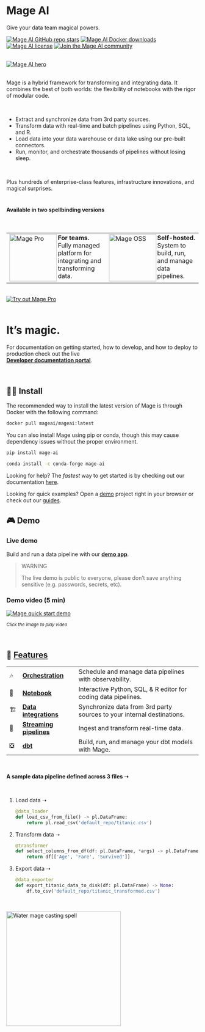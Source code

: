 <div align="left">
  <h1>Mage AI</h1>

  <p>Give your data team magical powers.</p>

<a href="https://mage.ai"><img alt="Mage AI GitHub repo stars" src="https://img.shields.io/github/stars/mage-ai/mage-ai?style=for-the-badge&logo=github&labelColor=000000&logoColor=FFFFFF&label=stars&color=0500ff" /></a>
<a href="https://hub.docker.com/r/mageai/mageai"><img alt="Mage AI Docker downloads" src="https://img.shields.io/docker/pulls/mageai/mageai?style=for-the-badge&logo=docker&labelColor=000000&logoColor=FFFFFF&label=pulls&color=6A35FF" /></a>
<a href="https://github.com/mage-ai/mage-ai/blob/master/LICENSE"><img alt="Mage AI license" src="https://img.shields.io/github/license/mage-ai/mage-ai?style=for-the-badge&logo=codeigniter&labelColor=000000&logoColor=FFFFFF&label=license&color=FFCC19" /></a>
<a href="https://www.mage.ai/chat"><img alt="Join the Mage AI community" src="https://img.shields.io/badge/Join%20the%20community-black.svg?style=for-the-badge&logo=lightning&labelColor=000000&logoColor=FFFFFF&label=&color=DD55FF&logoWidth=20" /></a>

</div>

<br />

<a href="https://cloud.mage.ai/sign-up">
  <picture>
    <source media="(prefers-color-scheme: dark)" srcset="https://mage-ai.github.io/assets/oss/hero.png">
    <img alt="Mage AI hero" src="https://mage-ai.github.io/assets/oss/hero.png" />
  </picture>
</a>

<br />
<br />

Mage is a hybrid framework for transforming and integrating data. It combines the best of both worlds: the flexibility of notebooks with the rigor of modular code.

<br />

- Extract and synchronize data from 3rd party sources.
- Transform data with real-time and batch pipelines using Python, SQL, and R.
- Load data into your data warehouse or data lake using our pre-built connectors.
- Run, monitor, and orchestrate thousands of pipelines without losing sleep.

<br />

Plus hundreds of enterprise-class features, infrastructure innovations, and magical surprises.

<h1></h1>

#### Available in two spellbinding versions

<br />

<table style="width: 100%; border: none;" cellspacing="0" cellpadding="0" border="0">
  <tr>
    <td rowspan="2">
      <a href="https://cloud.mage.ai/sign-up">
        <img alt="Mage Pro" width="124" align="left" src="https://mage-ai.github.io/assets/oss/card-pro.png" />
      </a>
      <b>For teams.</b> Fully managed platform
      for integrating and transforming data.
    </td>
    <td rowspan="2">
      <a href="https://github.com/mage-ai/mage-ai?tab=readme-ov-file#its-magic">
        <img alt="Mage OSS" width="124" align="left" src="https://mage-ai.github.io/assets/oss/card-oss.png" />
      </a>
      <b>Self-hosted.</b> System to build, run, and
      manage data pipelines.
    </td>
  </tr>
</table>

<br />

<a href="https://cloud.mage.ai/sign-up">
  <img alt="Try out Mage Pro" src="https://img.shields.io/badge/try%20it%20out%20now-black.svg?style=for-the-badge&logo=artifacthub&labelColor=6A35FF&logoColor=FFFFFF&label=mage%20pro&color=6A35FF">
</a>

<br />
<br />

<div align="left">

# It’s magic.

<p align="left">
  For documentation on getting started, how to develop, and how to deploy to production check out the live
  <br />
  <a
    href="https://docs.mage.ai?source=github"
    target="_blank"
  ><b>Developer documentation portal</b></a>.
</p>

<br />

## 🏃‍♀️ Install

The recommended way to install the latest version of Mage is through Docker with the following command:

```bash
docker pull mageai/mageai:latest
```

You can also install Mage using pip or conda, though this may cause dependency issues without the proper environment.

```bash
pip install mage-ai
```
```bash
conda install -c conda-forge mage-ai
```

Looking for help? The _fastest_ way to get started is by checking out our documentation [here](https://docs.mage.ai/getting-started/setup).

Looking for quick examples? Open a [demo](https://demo.mage.ai/) project right in your browser or check out our [guides](https://docs.mage.ai/guides/overview).

## 🎮 Demo

### Live demo

Build and run a data pipeline with our <b>[demo app](https://demo.mage.ai/)</b>.

> WARNING
>
> The live demo is public to everyone, please don’t save anything sensitive (e.g. passwords, secrets, etc).
### Demo video (5 min)

[![Mage quick start demo](https://mage-ai.github.io/assets/overview/overview-video.png)](https://youtu.be/GswOdShLGmg)

<sub><i>Click the image to play video</i></sub>

<br />

## 🔮 [Features](https://docs.mage.ai/about/features)

|   |   |   |
| --- | --- | --- |
| 🎶 | <b>[Orchestration](https://docs.mage.ai/design/data-pipeline-management)</b> | Schedule and manage data pipelines with observability. |
| 📓 | <b>[Notebook](https://docs.mage.ai/about/features#notebook-for-building-data-pipelines)</b> | Interactive Python, SQL, & R editor for coding data pipelines. |
| 🏗️ | <b>[Data integrations](https://docs.mage.ai/data-integrations/overview)</b> | Synchronize data from 3rd party sources to your internal destinations. |
| 🚰 | <b>[Streaming pipelines](https://docs.mage.ai/guides/streaming-pipeline)</b> | Ingest and transform real-time data. |
| ❎ | <b>[dbt](https://docs.mage.ai/dbt/overview)</b> | Build, run, and manage your dbt models with Mage. |

<br />

<b>A sample data pipeline defined across 3 files ➝</b>

<br />

1. Load data ➝
    ```python
    @data_loader
    def load_csv_from_file() -> pl.DataFrame:
        return pl.read_csv('default_repo/titanic.csv')
    ```
1. Transform data ➝
    ```python
    @transformer
    def select_columns_from_df(df: pl.DataFrame, *args) -> pl.DataFrame:
        return df[['Age', 'Fare', 'Survived']]
    ```
1. Export data ➝
    ```python
    @data_exporter
    def export_titanic_data_to_disk(df: pl.DataFrame) -> None:
        df.to_csv('default_repo/titanic_transformed.csv')
    ```

<br />

[<img alt="Water mage casting spell" height="300" src="https://mage-ai.github.io/assets/mage-water-charging-up.svg" />](https://www.mage.ai/)
